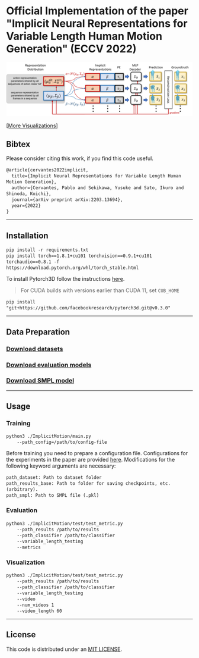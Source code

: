 # Official Implementation of the paper "Implicit Neural Representations for Variable Length Human Motion Generation" (ECCV 2022)

![Main figure](etc/main.png)

[[More Visualizations]](etc/Visualizations.md)

## Bibtex
Please consider citing this work, if you find this code useful.
```
@article{cervantes2022implicit,
  title={Implicit Neural Representations for Variable Length Human Motion Generation},
  author={Cervantes, Pablo and Sekikawa, Yusuke and Sato, Ikuro and Shinoda, Koichi},
  journal={arXiv preprint arXiv:2203.13694},
  year={2022}
}
```
---
## Installation
```
pip install -r requirements.txt
pip install torch==1.8.1+cu101 torchvision==0.9.1+cu101 torchaudio==0.8.1 -f https://download.pytorch.org/whl/torch_stable.html
```

To install Pytorch3D follow the instructions [here](https://github.com/facebookresearch/pytorch3d/blob/main/INSTALL.md).
> For CUDA builds with versions earlier than CUDA 11, set `CUB_HOME`
```
pip install "git+https://github.com/facebookresearch/pytorch3d.git@v0.3.0"
```

--- 
## Data Preparation
### [Download datasets](etc/Datasets.md)
### [Download evaluation models](etc/EvalModels.md)
### [Download SMPL model](etc/SMPL.md)

---
## Usage
### Training
```
python3 ./ImplicitMotion/main.py 
	--path_config=/path/to/config-file
```

Before training you need to prepare a configuration file.
Configurations for the experiments in the paper are provided [here](configs).
Modifications for the following keyword arguments are necessary:
```
path_dataset: Path to dataset folder
path_results_base: Path to folder for saving checkpoints, etc. (arbitrary).
path_smpl: Path to SMPL file (.pkl)
```

### Evaluation
```
python3 ./ImplicitMotion/test/test_metric.py 
	--path_results /path/to/results
	--path_classifier /path/to/classifier
	--variable_length_testing
	--metrics
```

### Visualization
```
python3 ./ImplicitMotion/test/test_metric.py
	--path_results /path/to/results
	--path_classifier /path/to/classifier
	--variable_length_testing
	--video
	--num_videos 1
	--video_length 60
```

---
## License
This code is distributed under an [MIT LICENSE](LICENSE).


